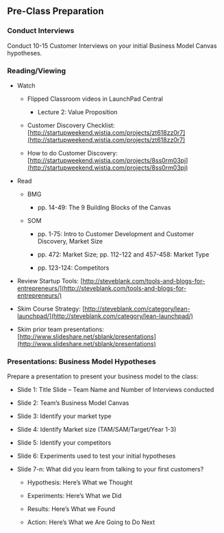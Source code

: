 ## Pre-Class Preparation

### Conduct Interviews

Conduct 10-15 Customer Interviews on your initial Business Model Canvas hypotheses.

### Reading/Viewing

* Watch

    * Flipped Classroom videos in LaunchPad Central
        * Lecture 2: Value Proposition


    * Customer Discovery Checklist: [http://startupweekend.wistia.com/projects/zt618zz0r7](http://startupweekend.wistia.com/projects/zt618zz0r7)

    * How to do Customer Discovery: [http://startupweekend.wistia.com/projects/8ss0rm03pj](http://startupweekend.wistia.com/projects/8ss0rm03pj)

* Read

    * BMG

        * pp. 14-49: The 9 Building Blocks of the Canvas

    * SOM

        * pp. 1-75: Intro to Customer Development and Customer Discovery, Market Size

        * pp. 472: Market Size; pp. 112-122 and 457-458: Market Type

        * pp. 123-124: Competitors

* Review Startup Tools: [http://steveblank.com/tools-and-blogs-for-entrepreneurs/](http://steveblank.com/tools-and-blogs-for-entrepreneurs/) 

* Skim Course Strategy:  [http://steveblank.com/category/lean-launchpad/](http://steveblank.com/category/lean-launchpad/)  

* Skim prior team presentations: [http://www.slideshare.net/sblank/presentations](http://www.slideshare.net/sblank/presentations) 

### Presentations: Business Model Hypotheses

Prepare a presentation to present your business model to the class:

* Slide 1: Title Slide – Team Name and Number of Interviews conducted

* Slide 2: Team’s Business Model Canvas

* Slide 3: Identify your market type

* Slide 4: Identify Market size (TAM/SAM/Target/Year 1-3)

* Slide 5: Identify your competitors

* Slide 6: Experiments used to test your initial hypotheses

* Slide 7-n: What did you learn from talking to your first customers?

    * Hypothesis: Here’s What we Thought

    * Experiments: Here’s What we Did

    * Results: Here’s What we Found

    * Action: Here’s What we Are Going to Do Next

